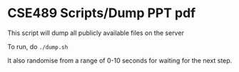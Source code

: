 # CSE489 Scripts/Dump PPT pdf

This script will dump all publicly available files on the server

To run, do `./dump.sh`

It also randomise from a range of 0-10 seconds for waiting for the next step.